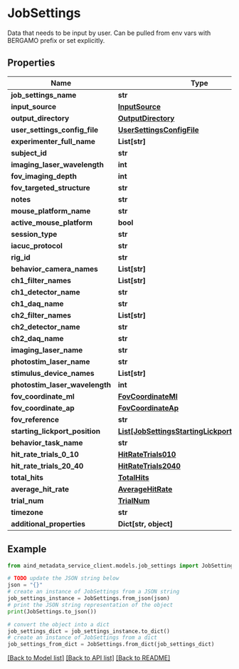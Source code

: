 # JobSettings

Data that needs to be input by user. Can be pulled from env vars with BERGAMO prefix or set explicitly.

## Properties

Name | Type | Description | Notes
------------ | ------------- | ------------- | -------------
**job_settings_name** | **str** |  | [optional] 
**input_source** | [**InputSource**](InputSource.md) |  | [optional] 
**output_directory** | [**OutputDirectory**](OutputDirectory.md) |  | [optional] 
**user_settings_config_file** | [**UserSettingsConfigFile**](UserSettingsConfigFile.md) |  | [optional] 
**experimenter_full_name** | **List[str]** |  | 
**subject_id** | **str** |  | 
**imaging_laser_wavelength** | **int** |  | 
**fov_imaging_depth** | **int** |  | 
**fov_targeted_structure** | **str** |  | 
**notes** | **str** |  | 
**mouse_platform_name** | **str** |  | [optional] 
**active_mouse_platform** | **bool** |  | [optional] 
**session_type** | **str** |  | [optional] 
**iacuc_protocol** | **str** |  | [optional] 
**rig_id** | **str** |  | [optional] 
**behavior_camera_names** | **List[str]** |  | [optional] 
**ch1_filter_names** | **List[str]** |  | [optional] 
**ch1_detector_name** | **str** |  | [optional] 
**ch1_daq_name** | **str** |  | [optional] 
**ch2_filter_names** | **List[str]** |  | [optional] 
**ch2_detector_name** | **str** |  | [optional] 
**ch2_daq_name** | **str** |  | [optional] 
**imaging_laser_name** | **str** |  | [optional] 
**photostim_laser_name** | **str** |  | [optional] 
**stimulus_device_names** | **List[str]** |  | [optional] 
**photostim_laser_wavelength** | **int** |  | [optional] 
**fov_coordinate_ml** | [**FovCoordinateMl**](FovCoordinateMl.md) |  | [optional] 
**fov_coordinate_ap** | [**FovCoordinateAp**](FovCoordinateAp.md) |  | [optional] 
**fov_reference** | **str** |  | [optional] 
**starting_lickport_position** | [**List[JobSettingsStartingLickportPositionInner]**](JobSettingsStartingLickportPositionInner.md) |  | [optional] 
**behavior_task_name** | **str** |  | [optional] 
**hit_rate_trials_0_10** | [**HitRateTrials010**](HitRateTrials010.md) |  | [optional] 
**hit_rate_trials_20_40** | [**HitRateTrials2040**](HitRateTrials2040.md) |  | [optional] 
**total_hits** | [**TotalHits**](TotalHits.md) |  | [optional] 
**average_hit_rate** | [**AverageHitRate**](AverageHitRate.md) |  | [optional] 
**trial_num** | [**TrialNum**](TrialNum.md) |  | [optional] 
**timezone** | **str** |  | [optional] 
**additional_properties** | **Dict[str, object]** |  | [optional] 

## Example

```python
from aind_metadata_service_client.models.job_settings import JobSettings

# TODO update the JSON string below
json = "{}"
# create an instance of JobSettings from a JSON string
job_settings_instance = JobSettings.from_json(json)
# print the JSON string representation of the object
print(JobSettings.to_json())

# convert the object into a dict
job_settings_dict = job_settings_instance.to_dict()
# create an instance of JobSettings from a dict
job_settings_from_dict = JobSettings.from_dict(job_settings_dict)
```
[[Back to Model list]](../README.md#documentation-for-models) [[Back to API list]](../README.md#documentation-for-api-endpoints) [[Back to README]](../README.md)


